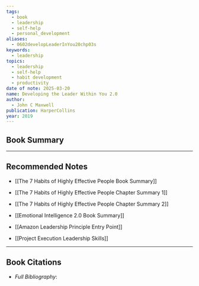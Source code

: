 ```yaml
---
tags:
  - book
  - leadership
  - self-help
  - personal_development
aliases:
  - 0602developLeaderInYou20chp03s
keywords:
  - leadership
topics:
  - leadership
  - self-help
  - habit development
  - productivity
date of note: 2025-03-20
name: Developing the Leader Within You 2.0
author:
  - John C Maxwell
publication: HarperCollins
year: 2019
---
```


## Book Summary









-----------
##  Recommended Notes

- [[The 7 Habits of Highly Effective People Book Summary]]
- [[The 7 Habits of Highly Effective People Chapter Summary 1]]
- [[The 7 Habits of Highly Effective People Chapter Summary 2]]
- [[Emotional Intelligence 2.0 Book Summary]]

- [[Amazon Leadership Principle Entry Point]]
- [[Project Execution Leadership Skills]]




----------
## Book Citations

- *Full Bibliography*:


